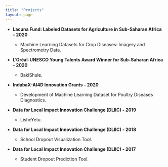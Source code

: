 ```yaml
---
title: "Projects"
layout: page
---
```

* **Lacuna Fund: Labeled Datasets for Agriculture in Sub-Saharan Africa - 2020**
   * Machine Learning Datasets for Crop Diseases: Imagery and Spectrometry Data.

* **L’Oréal-UNESCO Young Talents Award Winner for Sub-Saharan Africa - 2020**
   * BakiShule.

* **IndabaX-AI4D Innovation Grants - 2020**
   * Development of Machine Learning Dataset for Poultry Diseases Diagnostics.

* **Data for Local Impact Innovation Challenge (DLIIC) - 2019**
   * LisheYetu.

* **Data for Local Impact Innovation Challenge (DLIIC) - 2018**
   * School Dropout Visualization Tool.

* **Data for Local Impact Innovation Challenge (DLIIC) - 2017**
   * Student Dropout Prediction Tool.

